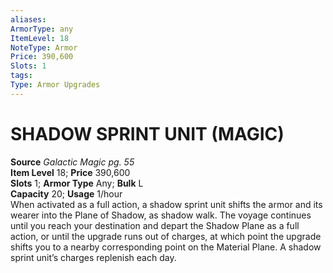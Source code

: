 ```yaml
---
aliases: 
ArmorType: any
ItemLevel: 18
NoteType: Armor
Price: 390,600
Slots: 1
tags: 
Type: Armor Upgrades
---
```

# SHADOW SPRINT UNIT (MAGIC)
**Source** _Galactic Magic pg. 55_  
**Item Level** 18; **Price** 390,600  
**Slots** 1; **Armor Type** Any; **Bulk** L  
**Capacity** 20; **Usage** 1/hour  
When activated as a full action, a shadow sprint unit shifts the armor and its wearer into the Plane of Shadow, as shadow walk. The voyage continues until you reach your destination and depart the Shadow Plane as a full action, or until the upgrade runs out of charges, at which point the upgrade shifts you to a nearby corresponding point on the Material Plane. A shadow sprint unit’s charges replenish each day.